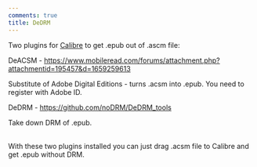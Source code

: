 ```yaml
---
comments: true
title: DeDRM
---
```


Two plugins for [Calibre](https://download.calibre-ebook.com/4.23.0/) to get .epub out of .ascm file:

DeACSM - <https://www.mobileread.com/forums/attachment.php?attachmentid=195457&d=1659259613>

Substitute of Adobe Digital Editions - turns .acsm into .epub. You need to register with Adobe ID.

DeDRM - <https://github.com/noDRM/DeDRM_tools>

Take down DRM of .epub.
<br><br>

With these two plugins installed you can just drag .acsm file to Calibre and get .epub without DRM.